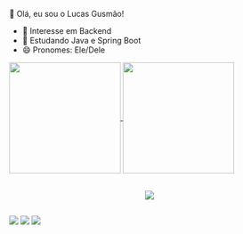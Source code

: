 👋 Olá, eu sou o Lucas Gusmão!

- 👀 Interesse em Backend
- 🌱 Estudando Java e Spring Boot
- 😄 Pronomes: Ele/Dele  

<a href="https://github.com/lucasgusmaobaptista/github-readme-stats">
  <img height=200 align="center" src="https://github-readme-stats.vercel.app/api?username=lucasgusmaobaptista&show_icons=true&theme=transparent" />
</a>
<a href="https://github.com/lucasgusmaobaptista/convoychat">
  <img height=200 align="center" src="https://github-readme-stats.vercel.app/api/top-langs?username=lucasgusmaobaptista&layout=compact&langs_count=8&card_width=300&show_icons=true&theme=transparent" />
</a>

<div style="display: inline_block"><br>
  <p align="center">
  <a href="https://skillicons.dev">
    <img src="https://skillicons.dev/icons?i=java,javascript,spring,nodejs,expressjs,mysql,mongodb,git" />
  </a>
</p>
</div>

  ##

<div>
  <a href="https://instagram.com/lucas.gusx" target="_blank"><img src="https://img.shields.io/badge/-Instagram-%23E4405F?style=for-the-badge&logo=instagram&logoColor=white" target="_blank"></a> 
  <a href = "mailto:lucasgusmaobaptista@gmail.com"><img src="https://img.shields.io/badge/-Gmail-%23333?style=for-the-badge&logo=gmail&logoColor=white" target="_blank"></a>
  <a href="https://www.linkedin.com/in/devlucasgusmao/" target="_blank"><img src="https://img.shields.io/badge/-LinkedIn-%230077B5?style=for-the-badge&logo=linkedin&logoColor=white" target="_blank"></a>
</div>
